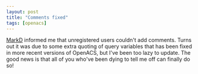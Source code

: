 ```yaml
---
layout: post
title: "Comments fixed"
tags: [openacs]
---
```


[MarkD](http://badgertronics.com/blog) informed me that unregistered users couldn't add comments. Turns out it was due to some extra quoting of query variables that has been fixed in more recent versions of OpenACS, but I've been too lazy to update. The good news is that all of you who've been dying to tell me off can finally do so!
